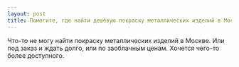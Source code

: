 ```yaml
---
layout: post 
title: Помогите, где найти дешёвую покраску металлических изделий в Москве 
--- 
```

Что-то не могу найти покраску металлических изделий в Москве. Или под заказ и ждать долго, или по заоблачным ценам. Хочется чего-то более доступного.
